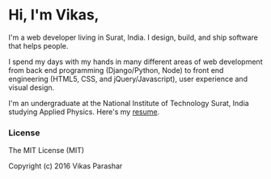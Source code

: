 # Hi, I'm Vikas,
I'm a web developer living in Surat, India. I design, build, and ship software that helps people.

I spend my days with my hands in many different areas of web development from back end programming (Django/Python, Node) to front end engineering (HTML5, CSS, and jQuery/Javascript), user experience and visual design.

I'm an undergraduate at the National Institute of Technology Surat, India studying Applied Physics. Here's my [resume](http://vikasparashar.in/vikas-parashar-resume.pdf).

### License
The MIT License (MIT)

Copyright (c) 2016 Vikas Parashar